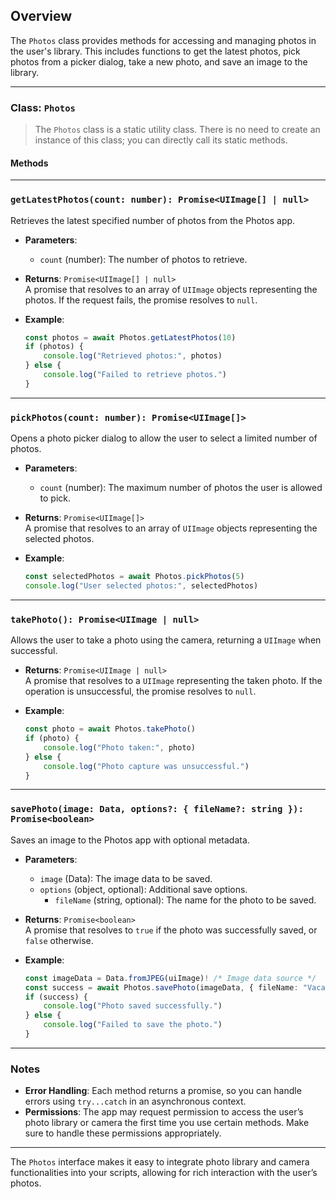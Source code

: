 ## Overview

The `Photos` class provides methods for accessing and managing photos in the user's library. This includes functions to get the latest photos, pick photos from a picker dialog, take a new photo, and save an image to the library.

---

### Class: `Photos`

> The `Photos` class is a static utility class. There is no need to create an instance of this class; you can directly call its static methods.

#### Methods

---

### `getLatestPhotos(count: number): Promise<UIImage[] | null>`

Retrieves the latest specified number of photos from the Photos app.

- **Parameters**:
  - `count` (number): The number of photos to retrieve.

- **Returns**: `Promise<UIImage[] | null>`  
  A promise that resolves to an array of `UIImage` objects representing the photos. If the request fails, the promise resolves to `null`.

- **Example**:
  ```typescript
  const photos = await Photos.getLatestPhotos(10)
  if (photos) {
      console.log("Retrieved photos:", photos)
  } else {
      console.log("Failed to retrieve photos.")
  }
  ```

---

### `pickPhotos(count: number): Promise<UIImage[]>`

Opens a photo picker dialog to allow the user to select a limited number of photos.

- **Parameters**:
  - `count` (number): The maximum number of photos the user is allowed to pick.

- **Returns**: `Promise<UIImage[]>`  
  A promise that resolves to an array of `UIImage` objects representing the selected photos.

- **Example**:
  ```typescript
  const selectedPhotos = await Photos.pickPhotos(5)
  console.log("User selected photos:", selectedPhotos)
  ```

---

### `takePhoto(): Promise<UIImage | null>`

Allows the user to take a photo using the camera, returning a `UIImage` when successful.

- **Returns**: `Promise<UIImage | null>`  
  A promise that resolves to a `UIImage` representing the taken photo. If the operation is unsuccessful, the promise resolves to `null`.

- **Example**:
  ```typescript
  const photo = await Photos.takePhoto()
  if (photo) {
      console.log("Photo taken:", photo)
  } else {
      console.log("Photo capture was unsuccessful.")
  }
  ```

---

### `savePhoto(image: Data, options?: { fileName?: string }): Promise<boolean>`

Saves an image to the Photos app with optional metadata.

- **Parameters**:
  - `image` (Data): The image data to be saved.
  - `options` (object, optional): Additional save options.
    - `fileName` (string, optional): The name for the photo to be saved.

- **Returns**: `Promise<boolean>`  
  A promise that resolves to `true` if the photo was successfully saved, or `false` otherwise.

- **Example**:
  ```typescript
  const imageData = Data.fromJPEG(uiImage)! /* Image data source */
  const success = await Photos.savePhoto(imageData, { fileName: "Vacation Photo" })
  if (success) {
      console.log("Photo saved successfully.")
  } else {
      console.log("Failed to save the photo.")
  }
  ```

---

### Notes

- **Error Handling**: Each method returns a promise, so you can handle errors using `try...catch` in an asynchronous context.
- **Permissions**: The app may request permission to access the user’s photo library or camera the first time you use certain methods. Make sure to handle these permissions appropriately.

---

The `Photos` interface makes it easy to integrate photo library and camera functionalities into your scripts, allowing for rich interaction with the user’s photos.
